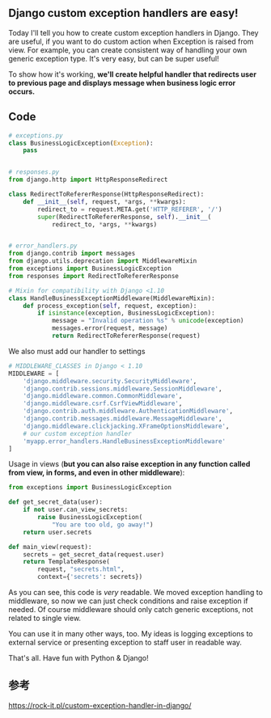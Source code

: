 ## Django custom exception handlers are easy!

Today I'll tell you how to create custom exception handlers in Django. They are useful, if you want to do custom action when Exception is raised from view. For example, you can create consistent way of handling your own generic exception type. It's very easy, but can be super useful!

To show how it's working, **we'll create helpful handler that redirects user to previous page and displays message when business logic error occurs.**

## Code

```python
# exceptions.py
class BusinessLogicException(Exception):
    pass


# responses.py
from django.http import HttpResponseRedirect

class RedirectToRefererResponse(HttpResponseRedirect):
    def __init__(self, request, *args, **kwargs):
        redirect_to = request.META.get('HTTP_REFERER', '/')
        super(RedirectToRefererResponse, self).__init__(
            redirect_to, *args, **kwargs)


# error_handlers.py
from django.contrib import messages
from django.utils.deprecation import MiddlewareMixin
from exceptions import BusinessLogicException
from responses import RedirectToRefererResponse

# Mixin for compatibility with Django <1.10
class HandleBusinessExceptionMiddleware(MiddlewareMixin):
    def process_exception(self, request, exception):
        if isinstance(exception, BusinessLogicException):
            message = "Invalid operation %s" % unicode(exception)
            messages.error(request, message)
            return RedirectToRefererResponse(request)
```

We also must add our handler to settings

```python
# MIDDLEWARE_CLASSES in Django < 1.10
MIDDLEWARE = [
    'django.middleware.security.SecurityMiddleware',
    'django.contrib.sessions.middleware.SessionMiddleware',
    'django.middleware.common.CommonMiddleware',
    'django.middleware.csrf.CsrfViewMiddleware',
    'django.contrib.auth.middleware.AuthenticationMiddleware',
    'django.contrib.messages.middleware.MessageMiddleware',
    'django.middleware.clickjacking.XFrameOptionsMiddleware',
    # our custom exception handler
    'myapp.error_handlers.HandleBusinessExceptionMiddleware'
]
```

Usage in views (**but you can also raise exception in any function called from view, in forms, and even in other middleware**):

```python
from exceptions import BusinessLogicException

def get_secret_data(user):
    if not user.can_view_secrets:
        raise BusinessLogicException(
            "You are too old, go away!")
    return user.secrets

def main_view(request):
    secrets = get_secret_data(request.user)
    return TemplateResponse(
        request, "secrets.html", 
        context={'secrets': secrets})
```

As you can see, this code is *very* readable. We moved exception handling to middleware, so now we can just check conditions and raise exception if needed. Of course middleware should only catch generic exceptions, not related to single view.

You can use it in many other ways, too. My ideas is logging exceptions to external service or presenting exception to staff user in readable way.

That's all. Have fun with Python & Django!



## 参考

https://rock-it.pl/custom-exception-handler-in-django/